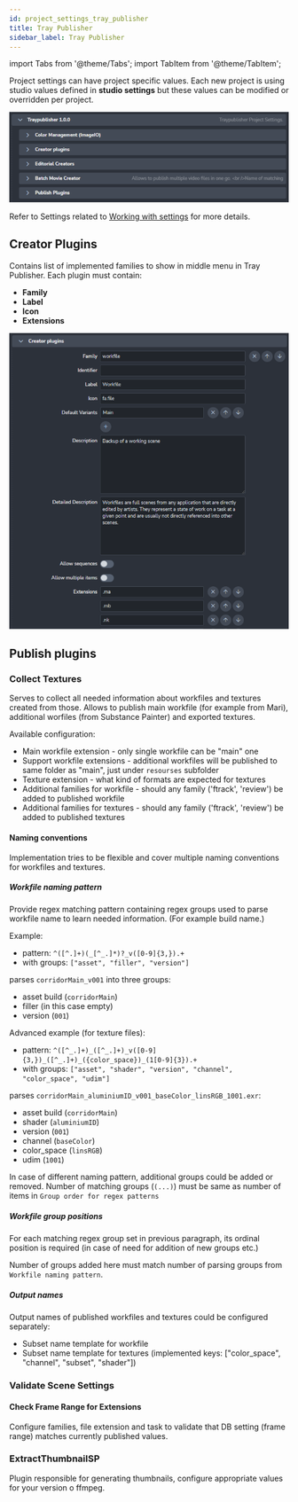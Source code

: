```yaml
---
id: project_settings_tray_publisher
title: Tray Publisher
sidebar_label: Tray Publisher
---
```


import Tabs from '@theme/Tabs';
import TabItem from '@theme/TabItem';

Project settings can have project specific values. Each new project is using studio values defined in **studio settings** but these values can be modified or overridden per project.

![nuke_settings](assets/tray_publisher_settings.png)

Refer to Settings related to [Working with settings](../admin_settings) for more details.

## Creator Plugins

Contains list of implemented families to show in middle menu in Tray Publisher. Each plugin must contain:

- **Family**
- **Label**
- **Icon**
- **Extensions**

![example of creator plugin](assets/tray_publisher_creators.png)

## Publish plugins

### Collect Textures

Serves to collect all needed information about workfiles and textures created from those. Allows to publish
main workfile (for example from Mari), additional worfiles (from Substance Painter) and exported textures.

Available configuration:
- Main workfile extension - only single workfile can be "main" one
- Support workfile extensions - additional workfiles will be published to same folder as "main", just under `resourses` subfolder
- Texture extension - what kind of formats are expected for textures
- Additional families for workfile - should any family ('ftrack', 'review') be added to published workfile
- Additional families for textures - should any family ('ftrack', 'review') be added to published textures

#### Naming conventions

Implementation tries to be flexible and cover multiple naming conventions for workfiles and textures.

##### Workfile naming pattern

Provide regex matching pattern containing regex groups used to parse workfile name to learn needed information. (For example
build name.)

Example:

- pattern: ```^([^.]+)(_[^_.]*)?_v([0-9]{3,}).+```
- with groups: ```["asset", "filler", "version"]```

parses `corridorMain_v001` into three groups:
- asset build (`corridorMain`)
- filler (in this case empty)
- version (`001`)

Advanced example (for texture files):

- pattern: ```^([^_.]+)_([^_.]+)_v([0-9]{3,})_([^_.]+)_({color_space})_(1[0-9]{3}).+```
- with groups: ```["asset", "shader", "version", "channel", "color_space", "udim"]```

parses `corridorMain_aluminiumID_v001_baseColor_linsRGB_1001.exr`:
- asset build (`corridorMain`)
- shader (`aluminiumID`)
- version (`001`)
- channel (`baseColor`)
- color_space (`linsRGB`)
- udim (`1001`)


In case of different naming pattern, additional groups could be added or removed. Number of matching groups (`(...)`) must be same as number of items in `Group order for regex patterns`

##### Workfile group positions

For each matching regex group set in previous paragraph, its ordinal position is required (in case of need for addition of new groups etc.)

Number of groups added here must match number of parsing groups from `Workfile naming pattern`.

##### Output names

Output names of published workfiles and textures could be configured separately:
- Subset name template for workfile
- Subset name template for textures (implemented keys: ["color_space", "channel", "subset", "shader"])


### Validate Scene Settings

#### Check Frame Range for Extensions

Configure families, file extension and task to validate that DB setting (frame range) matches currently published values.

### ExtractThumbnailSP

Plugin responsible for generating thumbnails, configure appropriate values for your version o ffmpeg.
